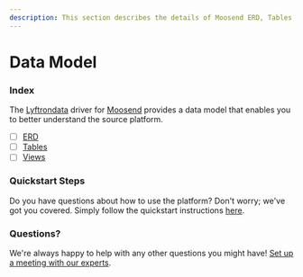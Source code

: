 ```yaml
---
description: This section describes the details of Moosend ERD, Tables, and Views.
---
```


# Data Model

### Index

The  [Lyftrondata](https://www.lyftrondata.com/) driver for [Moosend](https://www.lyftrondata.com/integration/marketing-analytics/moosend/) provides a data model that enables you to better understand the source platform.

* [ ] [ERD](erd.md)
* [ ] [Tables](tables.md)
* [ ] [Views](views.md)

### Quickstart Steps

Do you have questions about how to use the platform? Don't worry; we've got you covered. Simply follow the quickstart instructions [here](../README.md).


### Questions? <a href="#questions" id="questions"></a>

We're always happy to help with any other questions you might have! [Set up a meeting with our experts](https://www.lyftrondata.com/book-a-meeting/).

